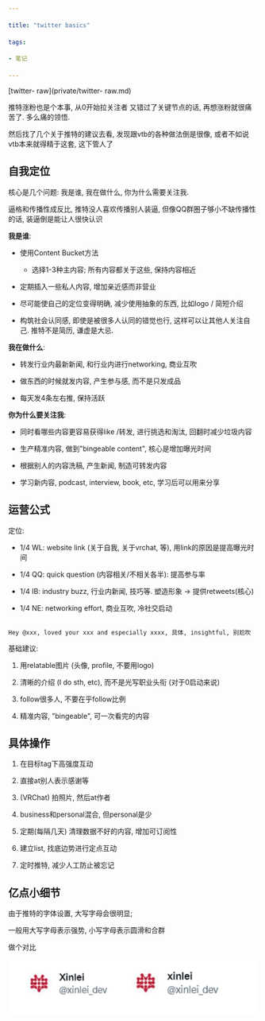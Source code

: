 ```yaml
---

title: "twitter basics"

tags:

- 笔记

---
```




[twitter- raw](private/twitter- raw.md)



推特涨粉也是个本事, 从0开始拉关注者 又错过了关键节点的话, 再想涨粉就很痛苦了. 多么痛的领悟.



然后找了几个关于推特的建议去看, 发现跟vtb的各种做法倒是很像, 或者不如说vtb本来就得精于这套, 这下管人了





## 自我定位



核心是几个问题: 我是谁, 我在做什么, 你为什么需要关注我.



逼格和传播性成反比, 推特没人喜欢传播别人装逼, 但像QQ群圈子够小不缺传播性的话, 装逼倒是能让人很快认识



**我是谁**:

- 使用Content Bucket方法

	- 选择1-3种主内容; 所有内容都关于这些, 保持内容相近

- 定期插入一些私人内容, 增加亲近感而非营业

- 尽可能使自己的定位变得明确, 减少使用抽象的东西, 比如logo / 简短介绍

- 构筑社会认同感, 即使是被很多人认同的错觉也行, 这样可以让其他人关注自己. 推特不是简历, 谦虚是大忌.



**我在做什么**:

- 转发行业内最新新闻, 和行业内进行networking, 商业互吹

- 做东西的时候就发内容, 产生参与感, 而不是只发成品

- 每天发4条左右推, 保持活跃



**你为什么要关注我**:

- 同时看哪些内容更容易获得like /转发, 进行挑选和淘汰, 回翻时减少垃圾内容

- 生产精准内容, 做到"bingeable content", 核心是增加曝光时间

- 根据别人的内容洗稿, 产生新闻, 制造可转发内容

- 学习新内容, podcast, interview, book, etc, 学习后可以用来分享







## 运营公式





定位:

- 1/4 WL: website link (关于自我, 关于vrchat, 等), 用link的原因是提高曝光时间

- 1/4 QQ: quick question (内容相关/不相关各半): 提高参与率

- 1/4 IB: industry buzz, 行业内新闻, 技巧等. 塑造形象 -> 提供retweets(核心)

- 1/4 NE: networking effort, 商业互吹, 冷社交启动

```

Hey @xxx, loved your xxx and especially xxxx, 具体, insightful, 别尬吹

```



基础建议:

1. 用relatable图片 (头像, profile, 不要用logo)

2. 清晰的介绍 (I do sth, etc), 而不是光写职业头衔 (对于0启动来说)

3. follow很多人, 不要在乎follow比例

4. 精准内容, "bingeable", 可一次看完的内容







## 具体操作



1. 在目标tag下高强度互动

2. 直接at别人表示感谢等

3. (VRChat) 拍照片, 然后at作者

4. business和personal混合, 但personal是少

5. 定期(每隔几天) 清理数据不好的内容, 增加可订阅性

6. 建立list, 找底边势进行定点互动

7. 定时推特, 减少人工防止被忘记





## 亿点小细节



由于推特的字体设置, 大写字母会很明显;

一般用大写字母表示强势, 小写字母表示圆滑和合群

做个对比

![image20220312164735.png](assets/image20220312164735.png)



